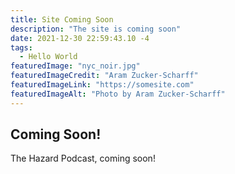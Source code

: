 ```yaml
---
title: Site Coming Soon
description: "The site is coming soon"
date: 2021-12-30 22:59:43.10 -4
tags:
  - Hello World
featuredImage: "nyc_noir.jpg"
featuredImageCredit: "Aram Zucker-Scharff"
featuredImageLink: "https://somesite.com"
featuredImageAlt: "Photo by Aram Zucker-Scharff"
---
```


## Coming Soon!

The Hazard Podcast, coming soon!
